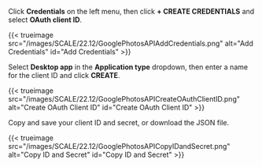 &NewLine;

Click **Credentials** on the left menu, then click **+ CREATE CREDENTIALS** and select **OAuth client ID**.

{{< trueimage src="/images/SCALE/22.12/GooglePhotosAPIAddCredentials.png" alt="Add Credentials" id="Add Credentials" >}}

Select **Desktop app** in the **Application type** dropdown, then enter a name for the client ID and click **CREATE**.

{{< trueimage src="/images/SCALE/22.12/GooglePhotosAPICreateOAuthClientID.png" alt="Create OAuth Client ID" id="Create OAuth Client ID" >}}

Copy and save your client ID and secret, or download the JSON file.

{{< trueimage src="/images/SCALE/22.12/GooglePhotosAPICopyIDandSecret.png" alt="Copy ID and Secret" id="Copy ID and Secret" >}}
